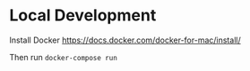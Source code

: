 # Local Development

Install Docker
https://docs.docker.com/docker-for-mac/install/

Then run
`docker-compose run`